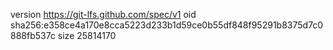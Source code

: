 version https://git-lfs.github.com/spec/v1
oid sha256:e358ce4a170e8cca5223d233b1d59ce0b55df848f95291b8375d7c0888fb537c
size 25814170
